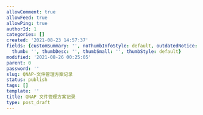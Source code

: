 ```yaml
---
allowComment: true
allowFeed: true
allowPing: true
authorId: 1
categories: []
created: '2021-08-23 14:57:37'
fields: {customSummary: '', noThumbInfoStyle: default, outdatedNotice: 'no', reprint: standard,
  thumb: '', thumbDesc: '', thumbSmall: '', thumbStyle: default}
modified: '2021-08-26 00:25:05'
parent: 0
password: ''
slug: QNAP-文件管理方案记录
status: publish
tags: []
template: ''
title: QNAP 文件管理方案记录
type: post_draft
---
```

